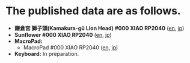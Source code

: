 # The published data are as follows.



- **鎌倉宮 獅子頭(Kamakura-gū Lion Head) #000 XIAO RP2040** ([en](lion_head\buildguide_lion_head_000_en.md), [jp](lion_head\buildguide_lion_head_000_jp.md))
- **Sunflower #000 XIAO RP2040** ([en](sunflower/buildguide_sunflower_001_en.md), [jp](sunflower/buildguide_sunflower_001_jp.md))
- **MacroPad:** 
  - MacroPad #000 XIAO RP2040 ([en](macropad/macropad_000_xiao_rp2040_en.md), [jp](macropad/macropad_000_xiao_rp2040_jp.md))
- **Keyboard:** In preparation.